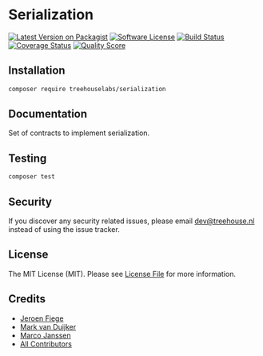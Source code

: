 # Serialization

[![Latest Version on Packagist][ico-version]][link-packagist]
[![Software License][ico-license]](LICENSE.md)
[![Build Status][ico-travis]][link-travis]
[![Coverage Status][ico-scrutinizer]][link-scrutinizer]
[![Quality Score][ico-code-quality]][link-code-quality]

## Installation

```sh
composer require treehouselabs/serialization
```


## Documentation

Set of contracts to implement serialization.


## Testing

```bash
composer test
```


## Security

If you discover any security related issues, please email dev@treehouse.nl instead of using the issue tracker.


## License

The MIT License (MIT). Please see [License File](LICENSE.md) for more information.


## Credits

- [Jeroen Fiege][link-fieg]
- [Mark van Duijker][link-mvanduijker]
- [Marco Janssen][link-marcojanssen]
- [All Contributors][link-contributors]


[ico-version]: https://img.shields.io/packagist/v/treehouselabs/serialization.svg?style=flat-square
[ico-license]: https://img.shields.io/badge/license-MIT-brightgreen.svg?style=flat-square
[ico-travis]: https://img.shields.io/travis/treehouselabs/serialization/master.svg?style=flat-square
[ico-scrutinizer]: https://img.shields.io/scrutinizer/coverage/g/treehouselabs/serialization.svg?style=flat-square
[ico-code-quality]: https://img.shields.io/scrutinizer/g/treehouselabs/serialization.svg?style=flat-square
[ico-downloads]: https://img.shields.io/packagist/dt/treehouselabs/serialization.svg?style=flat-square

[link-packagist]: https://packagist.org/packages/treehouselabs/serialization
[link-travis]: https://travis-ci.org/treehouselabs/serialization
[link-scrutinizer]: https://scrutinizer-ci.com/g/treehouselabs/serialization/code-structure
[link-code-quality]: https://scrutinizer-ci.com/g/treehouselabs/serialization
[link-downloads]: https://packagist.org/packages/treehouselabs/serialization
[link-author]: https://github.com/treehouselabs
[link-contributors]: ../../contributors
[link-fieg]: https://github.com/fieg
[link-mvanduijker]: https://github.com/mvanduijker
[link-marcojanssen]: https://github.com/marcojanssen
